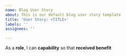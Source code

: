 ```yaml
---
name: Blog User Story
about: This is our default blog user story template
title: 'User Story: <TITLE>'
labels: ''
assignees: ''

---
```


As a **role**, I can **capability** so that **received benefit**
